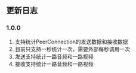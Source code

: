 
## 更新日志

### 1.0.0
1. 支持统计PeerConnection的发送数据和接收数据
2. 目前只支持一秒统计一次，需要外部每秒调用一次
3. 发送支持统计一路音频和一路视频
4. 接收支持统计一路音频和一路视频